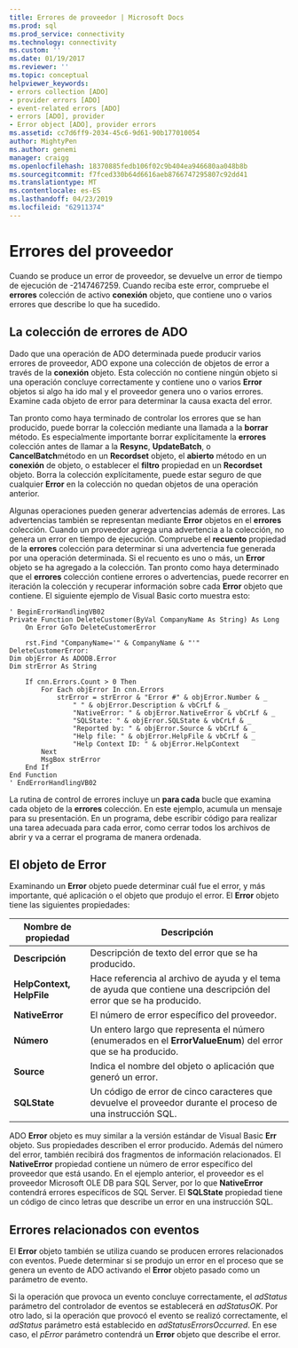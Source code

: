 ```yaml
---
title: Errores de proveedor | Microsoft Docs
ms.prod: sql
ms.prod_service: connectivity
ms.technology: connectivity
ms.custom: ''
ms.date: 01/19/2017
ms.reviewer: ''
ms.topic: conceptual
helpviewer_keywords:
- errors collection [ADO]
- provider errors [ADO]
- event-related errors [ADO]
- errors [ADO], provider
- Error object [ADO], provider errors
ms.assetid: cc7d6ff9-2034-45c6-9d61-90b177010054
author: MightyPen
ms.author: genemi
manager: craigg
ms.openlocfilehash: 18370885fedb106f02c9b404ea946680aa048b8b
ms.sourcegitcommit: f7fced330b64d6616aeb8766747295807c92dd41
ms.translationtype: MT
ms.contentlocale: es-ES
ms.lasthandoff: 04/23/2019
ms.locfileid: "62911374"
---
```

# <a name="provider-errors"></a>Errores del proveedor
Cuando se produce un error de proveedor, se devuelve un error de tiempo de ejecución de -2147467259. Cuando reciba este error, compruebe el **errores** colección de activo **conexión** objeto, que contiene uno o varios errores que describe lo que ha sucedido.  
  
## <a name="the-ado-errors-collection"></a>La colección de errores de ADO  
 Dado que una operación de ADO determinada puede producir varios errores de proveedor, ADO expone una colección de objetos de error a través de la **conexión** objeto. Esta colección no contiene ningún objeto si una operación concluye correctamente y contiene uno o varios **Error** objetos si algo ha ido mal y el proveedor genera uno o varios errores. Examine cada objeto de error para determinar la causa exacta del error.  
  
 Tan pronto como haya terminado de controlar los errores que se han producido, puede borrar la colección mediante una llamada a la **borrar** método. Es especialmente importante borrar explícitamente la **errores** colección antes de llamar a la **Resync**, **UpdateBatch**, o **CancelBatch**método en un **Recordset** objeto, el **abierto** método en un **conexión** de objeto, o establecer el **filtro** propiedad en un **Recordset** objeto. Borra la colección explícitamente, puede estar seguro de que cualquier **Error** en la colección no quedan objetos de una operación anterior.  
  
 Algunas operaciones pueden generar advertencias además de errores. Las advertencias también se representan mediante **Error** objetos en el **errores** colección. Cuando un proveedor agrega una advertencia a la colección, no genera un error en tiempo de ejecución. Compruebe el **recuento** propiedad de la **errores** colección para determinar si una advertencia fue generada por una operación determinada. Si el recuento es uno o más, un **Error** objeto se ha agregado a la colección. Tan pronto como haya determinado que el **errores** colección contiene errores o advertencias, puede recorrer en iteración la colección y recuperar información sobre cada **Error** objeto que contiene. El siguiente ejemplo de Visual Basic corto muestra esto:  
  
```  
' BeginErrorHandlingVB02  
Private Function DeleteCustomer(ByVal CompanyName As String) As Long  
    On Error GoTo DeleteCustomerError  
  
    rst.Find "CompanyName='" & CompanyName & "'"  
DeleteCustomerError:  
Dim objError As ADODB.Error  
Dim strError As String  
  
    If cnn.Errors.Count > 0 Then  
        For Each objError In cnn.Errors  
            strError = strError & "Error #" & objError.Number & _  
                " " & objError.Description & vbCrLf & _  
                "NativeError: " & objError.NativeError & vbCrLf & _  
                "SQLState: " & objError.SQLState & vbCrLf & _  
                "Reported by: " & objError.Source & vbCrLf & _  
                "Help file: " & objError.HelpFile & vbCrLf & _  
                "Help Context ID: " & objError.HelpContext  
        Next  
        MsgBox strError  
    End If  
End Function  
' EndErrorHandlingVB02  
```  
  
 La rutina de control de errores incluye un **para cada** bucle que examina cada objeto de la **errores** colección. En este ejemplo, acumula un mensaje para su presentación. En un programa, debe escribir código para realizar una tarea adecuada para cada error, como cerrar todos los archivos de abrir y va a cerrar el programa de manera ordenada.  
  
## <a name="the-error-object"></a>El objeto de Error  
 Examinando un **Error** objeto puede determinar cuál fue el error, y más importante, qué aplicación o el objeto que produjo el error. El **Error** objeto tiene las siguientes propiedades:  
  
|Nombre de propiedad|Descripción|  
|-------------------|-----------------|  
|**Descripción**|Descripción de texto del error que se ha producido.|  
|**HelpContext, HelpFile**|Hace referencia al archivo de ayuda y el tema de ayuda que contiene una descripción del error que se ha producido.|  
|**NativeError**|El número de error específico del proveedor.|  
|**Número**|Un entero largo que representa el número (enumerados en el **ErrorValueEnum**) del error que se ha producido.|  
|**Source**|Indica el nombre del objeto o aplicación que generó un error.|  
|**SQLState**|Un código de error de cinco caracteres que devuelve el proveedor durante el proceso de una instrucción SQL.|  
  
 ADO **Error** objeto es muy similar a la versión estándar de Visual Basic **Err** objeto. Sus propiedades describen el error producido. Además del número del error, también recibirá dos fragmentos de información relacionados. El **NativeError** propiedad contiene un número de error específico del proveedor que está usando. En el ejemplo anterior, el proveedor es el proveedor Microsoft OLE DB para SQL Server, por lo que **NativeError** contendrá errores específicos de SQL Server. El **SQLState** propiedad tiene un código de cinco letras que describe un error en una instrucción SQL.  
  
## <a name="event-related-errors"></a>Errores relacionados con eventos  
 El **Error** objeto también se utiliza cuando se producen errores relacionados con eventos. Puede determinar si se produjo un error en el proceso que se genera un evento de ADO activando el **Error** objeto pasado como un parámetro de evento.  
  
 Si la operación que provoca un evento concluye correctamente, el *adStatus* parámetro del controlador de eventos se establecerá en *adStatusOK*. Por otro lado, si la operación que provocó el evento se realizó correctamente, el *adStatus* parámetro está establecido en *adStatusErrorsOccurred*. En ese caso, el *pError* parámetro contendrá un **Error** objeto que describe el error.
